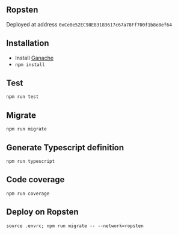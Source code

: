 ## Ropsten

Deployed at address `0xCe0e52EC98E83183617c67a78Ff700f1b8e8ef64`

## Installation

- Install [Ganache](https://github.com/trufflesuite/ganache/releases/latest)
- `npm install`

## Test

```
npm run test
```

## Migrate

```
npm run migrate
```

## Generate Typescript definition

```
npm run typescript
```

## Code coverage

```
npm run coverage
```

## Deploy on Ropsten

```
source .envrc; npm run migrate -- --network=ropsten
```